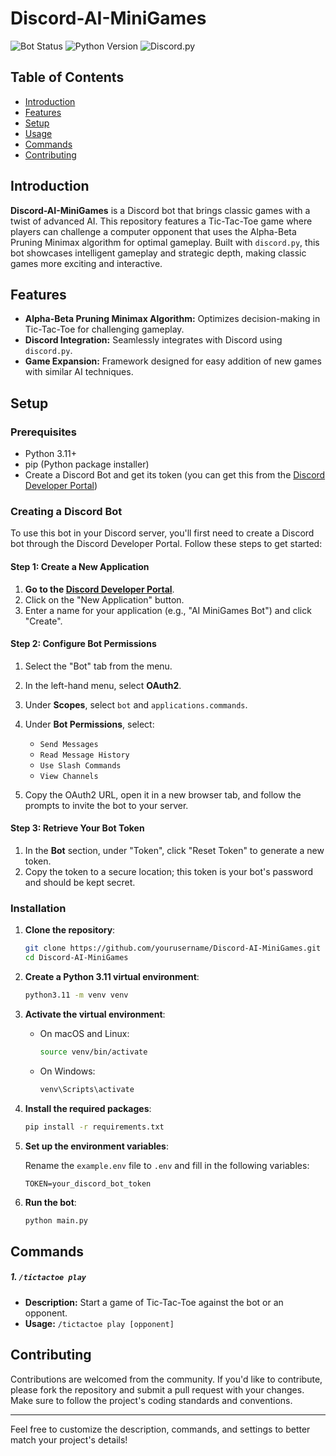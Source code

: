 # Discord-AI-MiniGames

![Bot Status](https://img.shields.io/badge/status-online-brightgreen)
![Python Version](https://img.shields.io/badge/python-3.11%2B-blue)
![Discord.py](https://img.shields.io/badge/discord.py-Enabled-green)

## Table of Contents
- [Introduction](#introduction)
- [Features](#features)
- [Setup](#setup)
- [Usage](#usage)
- [Commands](#commands)
- [Contributing](#contributing)

## Introduction

**Discord-AI-MiniGames** is a Discord bot that brings classic games with a twist of advanced AI. This repository features a Tic-Tac-Toe game where players can challenge a computer opponent that uses the Alpha-Beta Pruning Minimax algorithm for optimal gameplay. Built with `discord.py`, this bot showcases intelligent gameplay and strategic depth, making classic games more exciting and interactive.

## Features

- **Alpha-Beta Pruning Minimax Algorithm:** Optimizes decision-making in Tic-Tac-Toe for challenging gameplay.
- **Discord Integration:** Seamlessly integrates with Discord using `discord.py`.
- **Game Expansion:** Framework designed for easy addition of new games with similar AI techniques.

## Setup

### Prerequisites

- Python 3.11+
- pip (Python package installer)
- Create a Discord Bot and get its token (you can get this from the [Discord Developer Portal](https://discord.com/developers/applications))

### Creating a Discord Bot

To use this bot in your Discord server, you'll first need to create a Discord bot through the Discord Developer Portal. Follow these steps to get started:

#### Step 1: Create a New Application

1. **Go to the [Discord Developer Portal](https://discord.com/developers/applications)**.
2. Click on the "New Application" button.
3. Enter a name for your application (e.g., "AI MiniGames Bot") and click "Create".

#### Step 2: Configure Bot Permissions
1. Select the "Bot" tab from the menu.
2. In the left-hand menu, select **OAuth2**.
3. Under **Scopes**, select `bot` and `applications.commands`.
4. Under **Bot Permissions**, select:
   - `Send Messages`
   - `Read Message History`
   - `Use Slash Commands`
   - `View Channels`

5. Copy the OAuth2 URL, open it in a new browser tab, and follow the prompts to invite the bot to your server.

#### Step 3: Retrieve Your Bot Token

1. In the **Bot** section, under "Token", click "Reset Token" to generate a new token.
2. Copy the token to a secure location; this token is your bot's password and should be kept secret.

### Installation

1. **Clone the repository**:

    ```bash
    git clone https://github.com/yourusername/Discord-AI-MiniGames.git
    cd Discord-AI-MiniGames
    ```

2. **Create a Python 3.11 virtual environment**:

    ```bash
    python3.11 -m venv venv
    ```

3. **Activate the virtual environment**:

    - On macOS and Linux:

        ```bash
        source venv/bin/activate
        ```

    - On Windows:

        ```bash
        venv\Scripts\activate
        ```

4. **Install the required packages**:

    ```bash
    pip install -r requirements.txt
    ```

5. **Set up the environment variables**:

    Rename the `example.env` file to `.env` and fill in the following variables:

    ```env
    TOKEN=your_discord_bot_token
    ```

6. **Run the bot**:

    ```bash
    python main.py
    ```

## Commands

##### 1. `/tictactoe play`
- **Description:** Start a game of Tic-Tac-Toe against the bot or an opponent.
- **Usage:** `/tictactoe play [opponent]`


## Contributing

Contributions are welcomed from the community. If you'd like to contribute, please fork the repository and submit a pull request with your changes. Make sure to follow the project's coding standards and conventions.

---

Feel free to customize the description, commands, and settings to better match your project's details!
